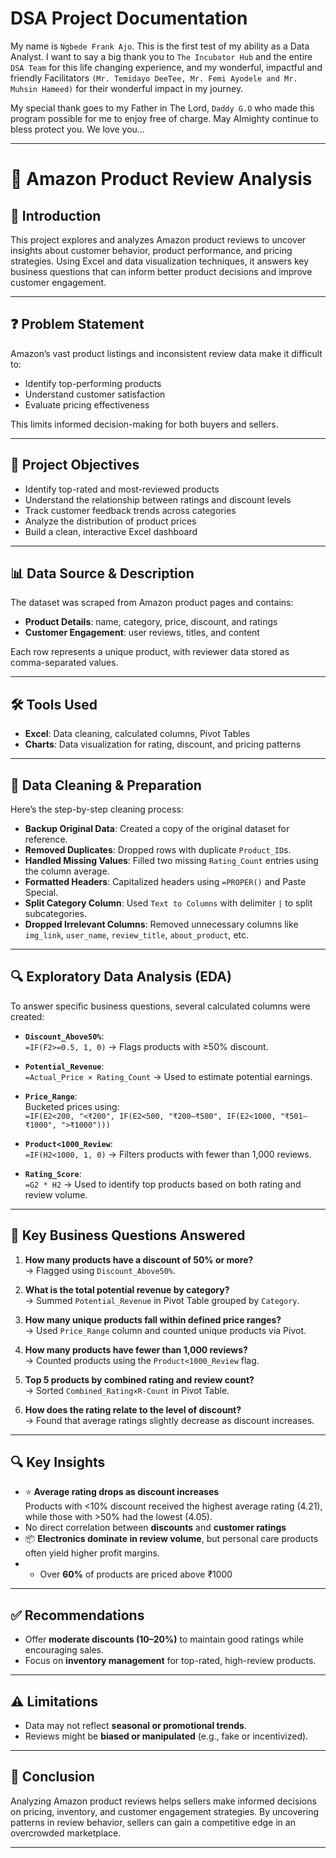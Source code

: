 # DSA Project Documentation
My name is `Ngbede Frank Ajo`. This is the first test of my ability as a Data Analyst. I want to say a big thank you to `The Incubator Hub` and 
the entire `DSA Team` for this life changing experience, and my wonderful, impactful and friendly Facilitators
`(Mr. Temidayo DeeTee, Mr. Femi Ayodele and Mr. Muhsin Hameed)` for their wonderful impact in my journey.

My special thank goes to my Father in The Lord, `Daddy G.O` who made this program possible for me to enjoy free of charge. 
May Almighty continue to bless protect you. We love you…

---

# 🛒 Amazon Product Review Analysis

## 📌 Introduction
This project explores and analyzes Amazon product reviews to uncover insights about customer behavior, product performance, and pricing strategies. 
Using Excel and data visualization techniques, it answers key business questions that can inform better product decisions and improve customer engagement.

---

## ❓ Problem Statement
Amazon’s vast product listings and inconsistent review data make it difficult to:
- Identify top-performing products
- Understand customer satisfaction
- Evaluate pricing effectiveness

This limits informed decision-making for both buyers and sellers.

---

## 🎯 Project Objectives 
- Identify top-rated and most-reviewed products  
- Understand the relationship between ratings and discount levels  
- Track customer feedback trends across categories
- Analyze the distribution of product prices 
- Build a clean, interactive Excel dashboard  

---

## 📊 Data Source & Description
The dataset was scraped from Amazon product pages and contains:
- **Product Details**: name, category, price, discount, and ratings  
- **Customer Engagement**: user reviews, titles, and content  

Each row represents a unique product, with reviewer data stored as comma-separated values.

---

## 🛠 Tools Used

- **Excel**: Data cleaning, calculated columns, Pivot Tables  
- **Charts**: Data visualization for rating, discount, and pricing patterns

--- 

## 🧹 Data Cleaning & Preparation
Here’s the step-by-step cleaning process:

- **Backup Original Data**: Created a copy of the original dataset for reference.
- **Removed Duplicates**: Dropped rows with duplicate `Product_ID`s.
- **Handled Missing Values**: Filled two missing `Rating_Count` entries using the column average.
- **Formatted Headers**: Capitalized headers using `=PROPER()` and Paste Special.
- **Split Category Column**: Used `Text to Columns` with delimiter `|` to split subcategories.
- **Dropped Irrelevant Columns**: Removed unnecessary columns like `img_link`, `user_name`, `review_title`, `about_product`, etc.

---

## 🔍 Exploratory Data Analysis (EDA)

To answer specific business questions, several calculated columns were created:

- **`Discount_Above50%`**:  
  `=IF(F2>=0.5, 1, 0)` → Flags products with ≥50% discount.

- **`Potential_Revenue`**:  
  `=Actual_Price × Rating_Count` → Used to estimate potential earnings.

- **`Price_Range`**:  
  Bucketed prices using:  
  `=IF(E2<200, "<₹200", IF(E2<500, "₹200–₹500", IF(E2<1000, "₹501–₹1000", ">₹1000")))`

- **`Product<1000_Review`**:  
  `=IF(H2<1000, 1, 0)` → Filters products with fewer than 1,000 reviews.

- **`Rating_Score`**:  
  `=G2 * H2` → Used to identify top products based on both rating and review volume.

---

## 📌 Key Business Questions Answered

1. **How many products have a discount of 50% or more?**  
   → Flagged using `Discount_Above50%`.

2. **What is the total potential revenue by category?**  
   → Summed `Potential_Revenue` in Pivot Table grouped by `Category`.

3. **How many unique products fall within defined price ranges?**  
   → Used `Price_Range` column and counted unique products via Pivot.

4. **How many products have fewer than 1,000 reviews?**  
   → Counted products using the `Product<1000_Review` flag.

5. **Top 5 products by combined rating and review count?**  
   → Sorted `Combined_Rating×R-Count` in Pivot Table.

6. **How does the rating relate to the level of discount?**  
   → Found that average ratings slightly decrease as discount increases.

---

## 🔍 Key Insights

- ⭐ **Average rating drops as discount increases**  
  Products with <10% discount received the highest average rating (4.21), while those with >50% had the lowest (4.05).
- No direct correlation between **discounts** and **customer ratings**
- 📦 **Electronics dominate in review volume**, but personal care products often yield higher profit margins.
- - Over **60%** of products are priced above ₹1000

---

## ✅ Recommendations

- Offer **moderate discounts (10–20%)** to maintain good ratings while encouraging sales.  
- Focus on **inventory management** for top-rated, high-review products.

---

## ⚠️ Limitations

- Data may not reflect **seasonal or promotional trends**.  
- Reviews might be **biased or manipulated** (e.g., fake or incentivized).  

---

## 🧾 Conclusion

Analyzing Amazon product reviews helps sellers make informed decisions on pricing, inventory, and customer engagement strategies. 
By uncovering patterns in review behavior, sellers can gain a competitive edge in an overcrowded marketplace.

---



